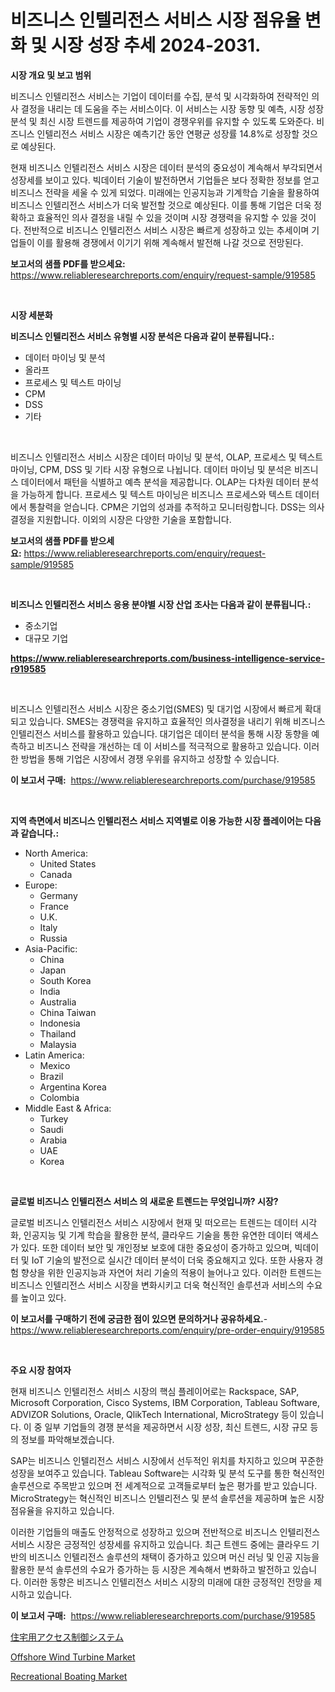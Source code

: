 <p><h1>비즈니스 인텔리전스 서비스 시장 점유율 변화 및 시장 성장 추세 2024-2031.</h1></p><p><strong>시장 개요 및 보고 범위</strong></p>
<p><p>비즈니스 인텔리전스 서비스는 기업이 데이터를 수집, 분석 및 시각화하여 전략적인 의사 결정을 내리는 데 도움을 주는 서비스이다. 이 서비스는 시장 동향 및 예측, 시장 성장 분석 및 최신 시장 트렌드를 제공하여 기업이 경쟁우위를 유지할 수 있도록 도와준다. 비즈니스 인텔리전스 서비스 시장은 예측기간 동안 연평균 성장률 14.8%로 성장할 것으로 예상된다.</p><p>현재 비즈니스 인텔리전스 서비스 시장은 데이터 분석의 중요성이 계속해서 부각되면서 성장세를 보이고 있다. 빅데이터 기술이 발전하면서 기업들은 보다 정확한 정보를 얻고 비즈니스 전략을 세울 수 있게 되었다. 미래에는 인공지능과 기계학습 기술을 활용하여 비즈니스 인텔리전스 서비스가 더욱 발전할 것으로 예상된다. 이를 통해 기업은 더욱 정확하고 효율적인 의사 결정을 내릴 수 있을 것이며 시장 경쟁력을 유지할 수 있을 것이다. 전반적으로 비즈니스 인텔리전스 서비스 시장은 빠르게 성장하고 있는 추세이며 기업들이 이를 활용해 경쟁에서 이기기 위해 계속해서 발전해 나갈 것으로 전망된다.</p></p>
<p><strong>보고서의 샘플 PDF를 받으세요:</strong> <a href="https://www.reliableresearchreports.com/enquiry/request-sample/919585">https://www.reliableresearchreports.com/enquiry/request-sample/919585</a></p>
<p>&nbsp;</p>
<p><strong>시장 세분화</strong></p>
<p><strong>비즈니스 인텔리전스 서비스 유형별 시장 분석은 다음과 같이 분류됩니다.:</strong></p>
<p><ul><li>데이터 마이닝 및 분석</li><li>올라프</li><li>프로세스 및 텍스트 마이닝</li><li>CPM</li><li>DSS</li><li>기타</li></ul></p>
<p>&nbsp;</p>
<p><p>비즈니스 인텔리전스 서비스 시장은 데이터 마이닝 및 분석, OLAP, 프로세스 및 텍스트 마이닝, CPM, DSS 및 기타 시장 유형으로 나뉩니다. 데이터 마이닝 및 분석은 비즈니스 데이터에서 패턴을 식별하고 예측 분석을 제공합니다. OLAP는 다차원 데이터 분석을 가능하게 합니다. 프로세스 및 텍스트 마이닝은 비즈니스 프로세스와 텍스트 데이터에서 통찰력을 얻습니다. CPM은 기업의 성과를 추적하고 모니터링합니다. DSS는 의사결정을 지원합니다. 이외의 시장은 다양한 기술을 포함합니다.</p></p>
<p><strong>보고서의 샘플 PDF를 받으세요:</strong>&nbsp;<a href="https://www.reliableresearchreports.com/enquiry/request-sample/919585">https://www.reliableresearchreports.com/enquiry/request-sample/919585</a></p>
<p>&nbsp;</p>
<p><strong> 비즈니스 인텔리전스 서비스 응용 분야별 시장 산업 조사는 다음과 같이 분류됩니다.:</strong></p>
<p><ul><li>중소기업</li><li>대규모 기업</li></ul></p>
<p><strong><a href="https://www.reliableresearchreports.com/business-intelligence-service-r919585">https://www.reliableresearchreports.com/business-intelligence-service-r919585</a></strong></p>
<p>&nbsp;</p>
<p><p>비즈니스 인텔리전스 서비스 시장은 중소기업(SMES) 및 대기업 시장에서 빠르게 확대되고 있습니다. SMES는 경쟁력을 유지하고 효율적인 의사결정을 내리기 위해 비즈니스 인텔리전스 서비스를 활용하고 있습니다. 대기업은 데이터 분석을 통해 시장 동향을 예측하고 비즈니스 전략을 개선하는 데 이 서비스를 적극적으로 활용하고 있습니다. 이러한 방법을 통해 기업은 시장에서 경쟁 우위를 유지하고 성장할 수 있습니다.</p></p>
<p><strong>이 보고서 구매:</strong>&nbsp; <a href="https://www.reliableresearchreports.com/purchase/919585">https://www.reliableresearchreports.com/purchase/919585</a></p>
<p>&nbsp;</p>
<p><strong>지역 측면에서 비즈니스 인텔리전스 서비스 지역별로 이용 가능한 시장 플레이어는 다음과 같습니다.:</strong></p>
<p><ul>
    <li>
        North America:
        <ul>
            <li>United States</li>
            <li>Canada</li>
        </ul>
    </li>
    <li>
        Europe:
        <ul>
            <li>Germany</li>
            <li>France</li>
            <li>U.K.</li>
            <li>Italy</li>
            <li>Russia</li>
        </ul>
    </li>
    <li>
        Asia-Pacific:
        <ul>
            <li>China</li>
            <li>Japan</li>
            <li>South Korea</li>
            <li>India</li>
            <li>Australia</li>
            <li>China Taiwan</li>
            <li>Indonesia</li>
            <li>Thailand</li>
            <li>Malaysia</li>
        </ul>
    </li>
    <li>
        Latin America:
        <ul>
            <li>Mexico</li>
            <li>Brazil</li>
            <li>Argentina Korea</li>
            <li>Colombia</li>
        </ul>
    </li>
    <li>
        Middle East & Africa:
        <ul>
            <li>Turkey</li>
            <li>Saudi</li>
            <li>Arabia</li>
            <li>UAE</li>
            <li>Korea</li>
        </ul>
    </li>
    </ul></p>
<p>&nbsp;</p>
<p><strong>글로벌 비즈니스 인텔리전스 서비스 의 새로운 트렌드는 무엇입니까? 시장?</strong></p>
<p><p>글로벌 비즈니스 인텔리전스 서비스 시장에서 현재 및 떠오르는 트렌드는 데이터 시각화, 인공지능 및 기계 학습을 활용한 분석, 클라우드 기술을 통한 유연한 데이터 액세스가 있다. 또한 데이터 보안 및 개인정보 보호에 대한 중요성이 증가하고 있으며, 빅데이터 및 IoT 기술의 발전으로 실시간 데이터 분석이 더욱 중요해지고 있다. 또한 사용자 경험 향상을 위한 인공지능과 자연어 처리 기술의 적용이 늘어나고 있다. 이러한 트렌드는 비즈니스 인텔리전스 서비스 시장을 변화시키고 더욱 혁신적인 솔루션과 서비스의 수요를 높이고 있다.</p></p>
<p><strong>이 보고서를 구매하기 전에 궁금한 점이 있으면 문의하거나 공유하세요.</strong>- <a href="https://www.reliableresearchreports.com/enquiry/pre-order-enquiry/919585">https://www.reliableresearchreports.com/enquiry/pre-order-enquiry/919585</a></p>
<p>&nbsp;</p>
<p><strong>주요 시장 참여자</strong></p>
<p><p>현재 비즈니스 인텔리전스 서비스 시장의 핵심 플레이어로는 Rackspace, SAP, Microsoft Corporation, Cisco Systems, IBM Corporation, Tableau Software, ADVIZOR Solutions, Oracle, QlikTech International, MicroStrategy 등이 있습니다. 이 중 일부 기업들의 경쟁 분석을 제공하면서 시장 성장, 최신 트렌드, 시장 규모 등의 정보를 파악해보겠습니다.</p><p>SAP는 비즈니스 인텔리전스 서비스 시장에서 선두적인 위치를 차지하고 있으며 꾸준한 성장을 보여주고 있습니다. Tableau Software는 시각화 및 분석 도구를 통한 혁신적인 솔루션으로 주목받고 있으며 전 세계적으로 고객들로부터 높은 평가를 받고 있습니다. MicroStrategy는 혁신적인 비즈니스 인텔리전스 및 분석 솔루션을 제공하며 높은 시장 점유율을 유지하고 있습니다.</p><p>이러한 기업들의 매출도 안정적으로 성장하고 있으며 전반적으로 비즈니스 인텔리전스 서비스 시장은 긍정적인 성장세를 유지하고 있습니다. 최근 트렌드 중에는 클라우드 기반의 비즈니스 인텔리전스 솔루션의 채택이 증가하고 있으며 머신 러닝 및 인공 지능을 활용한 분석 솔루션의 수요가 증가하는 등 시장은 계속해서 변화하고 발전하고 있습니다. 이러한 동향은 비즈니스 인텔리전스 서비스 시장의 미래에 대한 긍정적인 전망을 제시하고 있습니다.</p></p>
<p><strong>이 보고서 구매:</strong>&nbsp;&nbsp;<a href="https://www.reliableresearchreports.com/purchase/919585">https://www.reliableresearchreports.com/purchase/919585</a></p>
<p><p><a href="https://github.com/Sophiaard2003/Market-Research-Report-List-1/blob/main/475838121856.md">住宅用アクセス制御システム</a></p><p><a href="https://github.com/brenzgnarento/Market-Research-Report-List-2/blob/main/offshore-wind-turbine-market.md">Offshore Wind Turbine Market</a></p><p><a href="https://github.com/jerrycopelandthomaswsqd8q/Market-Research-Report-List-2/blob/main/recreational-boating-market.md">Recreational Boating Market</a></p></p>